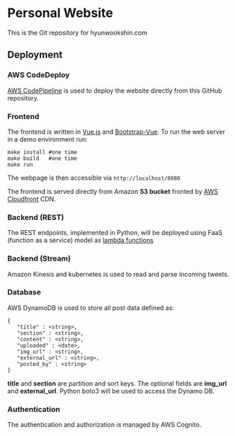 # Personal Website

This is the Git repository for hyunwookshin.com

## Deployment

### AWS CodeDeploy

[AWS CodePipeline](https://aws.amazon.com/getting-started/tutorials/continuous-deployment-pipeline/) is used to deploy the website directly from this GitHub repository.

### Frontend

The frontend is written in [Vue.js](https://vuejs.org/) and [Bootstrap-Vue](https://bootstrap-vue.js.org).
To run the web server in a demo environment run:

```
make install #one time
make build   #one time
make run
```

The webpage is then accessible via `http://localhost/8080`

The frontend is served directly from Amazon **S3 bucket** fronted by [AWS Cloudfront](https://aws.amazon.com/cloudfront/0) CDN.

### Backend (REST)

The REST endpoints, implemented in Python, will be deployed using FaaS (function as a service) model
as [lambda functions](https://aws.amazon.com/lambda/)

### Backend (Stream)

Amazon Kinesis and kubernetes is used to read and parse incoming tweets.

### Database

AWS DynamoDB is used to store all post data defined as:

```
{
   "title" : <string>,
   "section" : <string>,
   "content" : <string>,
   "uploaded" : <date>,
   "img_url" : <string>,
   "external_url" : <string>,
   "posted_by" : <string>
}
```

**title** and **section** are partition and sort keys. The optional
fields are **img_url** and **external_url**.
Python boto3 will be used to access the Dynamo DB.

### Authentication

The authentication and authorization is managed by AWS Cognito.
